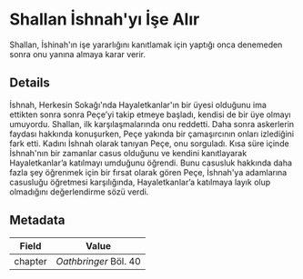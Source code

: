 # Shallan İshnah'yı İşe Alır
Shallan, İshinah'ın işe yararlığını kanıtlamak için yaptığı onca denemeden sonra onu yanına almaya karar verir.

## Details
İshnah, Herkesin Sokağı'nda Hayaletkanlar'ın bir üyesi olduğunu ima ettikten sonra sonra Peçe’yi takip etmeye başladı, kendisi de bir üye olmayı umuyordu. Shallan, ilk karşılaşmalarında onu reddetti. Daha sonra askerlerin faydası hakkında konuşurken, Peçe yakında bir çamaşırcının onları izlediğini fark etti. Kadını İshnah olarak tanıyan Peçe, onu sorguladı. Kısa süre içinde İshnah'nın bir zamanlar casus olduğunu ve kendini kanıtlayarak Hayaletkanlar’a katılmayı umduğunu öğrendi. Bunu casusluk hakkında daha fazla şey öğrenmek için bir fırsat olarak gören Peçe, İshnah'ya adamlarına casusluğu öğretmesi karşılığında, Hayaletkanlar’a katılmaya layık olup olmadığını değerlendirme sözü verdi.

## Metadata
| Field | Value |
| ----- | ----- |
| chapter | *Oathbringer* Böl. 40 |
